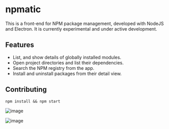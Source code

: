 # npmatic

This is a front-end for NPM package management, developed with NodeJS and Electron. It is currently experimental and under active development.

## Features
 
  * List, and show details of globally installed modules.
  * Open project directories and list their dependencies.
  * Search the NPM registry from the app.
  * Install and uninstall packages from their detail view.

## Contributing

````
npm install && npm start
````

![image](https://cloud.githubusercontent.com/assets/6859057/20433769/c0ab0a70-ad6a-11e6-8946-3b547ef07352.png)

![image](https://cloud.githubusercontent.com/assets/6859057/20433778/cbb363f4-ad6a-11e6-9b02-75a0bbec03f1.png)
